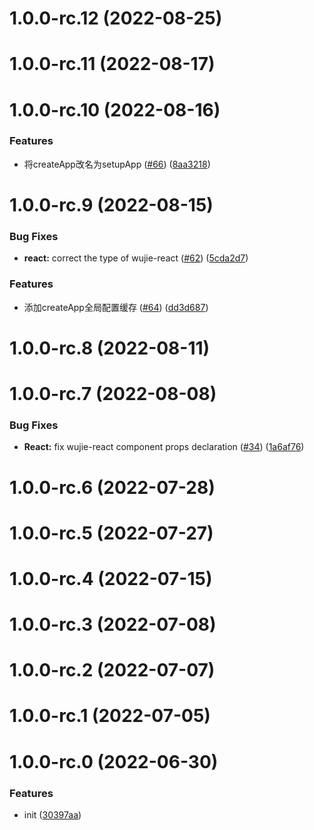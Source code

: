 # 1.0.0-rc.12 (2022-08-25)



# 1.0.0-rc.11 (2022-08-17)



# 1.0.0-rc.10 (2022-08-16)


### Features

* 将createApp改名为setupApp ([#66](https://github.com/Tencent/wujie/issues/66)) ([8aa3218](https://github.com/Tencent/wujie/commit/8aa3218bf9fd557e8bac7cc979f56a5e344007a1))



# 1.0.0-rc.9 (2022-08-15)


### Bug Fixes

* **react:** correct the type of wujie-react ([#62](https://github.com/Tencent/wujie/issues/62)) ([5cda2d7](https://github.com/Tencent/wujie/commit/5cda2d7ea9d870b8e578790dd76790624f07a59f))


### Features

* 添加createApp全局配置缓存 ([#64](https://github.com/Tencent/wujie/issues/64)) ([dd3d687](https://github.com/Tencent/wujie/commit/dd3d68714fe2d0d57de9d6fe359cb39d7623e36b))



# 1.0.0-rc.8 (2022-08-11)



# 1.0.0-rc.7 (2022-08-08)


### Bug Fixes

* **React:** fix wujie-react component props declaration ([#34](https://github.com/Tencent/wujie/issues/34)) ([1a6af76](https://github.com/Tencent/wujie/commit/1a6af767a1f4bd37e886ee11ce515e3de0c3f42a))



# 1.0.0-rc.6 (2022-07-28)



# 1.0.0-rc.5 (2022-07-27)



# 1.0.0-rc.4 (2022-07-15)



# 1.0.0-rc.3 (2022-07-08)



# 1.0.0-rc.2 (2022-07-07)



# 1.0.0-rc.1 (2022-07-05)



# 1.0.0-rc.0 (2022-06-30)


### Features

* init ([30397aa](https://github.com/Tencent/wujie/commit/30397aaa675a4d07bde278aa9d30447c7efe6625))




